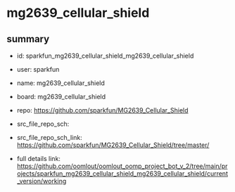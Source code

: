 # mg2639_cellular_shield
 
## summary 
* id: sparkfun_mg2639_cellular_shield_mg2639_cellular_shield
* user: sparkfun
* name: mg2639_cellular_shield
* board: mg2639_cellular_shield
* repo: https://github.com/sparkfun/MG2639_Cellular_Shield



* src_file_repo_sch: 
* src_file_repo_sch_link: https://github.com/sparkfun/MG2639_Cellular_Shield/tree/master/
* full details link: https://github.com/oomlout/oomlout_oomp_project_bot_v_2/tree/main/projects/sparkfun_mg2639_cellular_shield_mg2639_cellular_shield/current_version/working  








